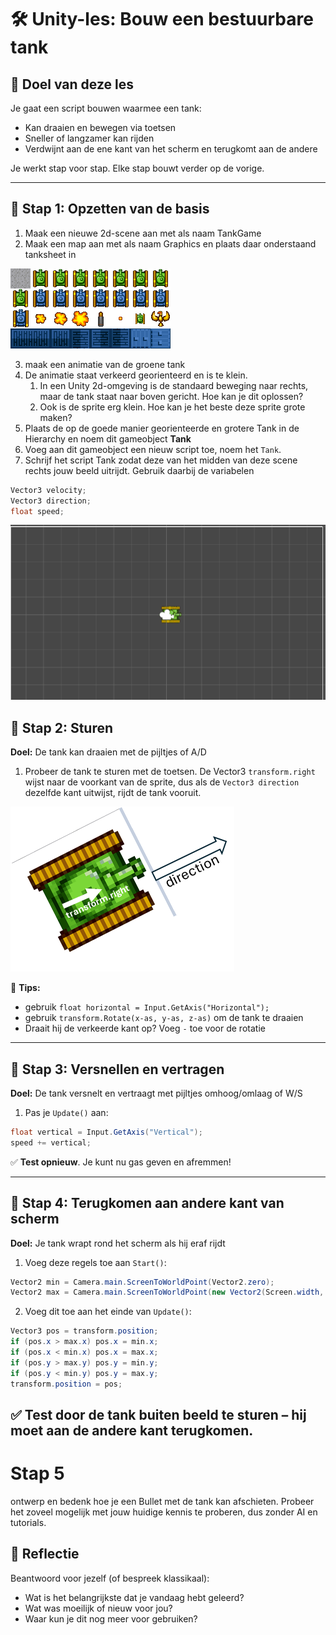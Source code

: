 # 🛠️ Unity-les: Bouw een bestuurbare tank

## 🎯 Doel van deze les
Je gaat een script bouwen waarmee een tank:
- Kan draaien en bewegen via toetsen
- Sneller of langzamer kan rijden
- Verdwijnt aan de ene kant van het scherm en terugkomt aan de andere

Je werkt stap voor stap. Elke stap bouwt verder op de vorige.

---

## 🔹 Stap 1: Opzetten van de basis
1. Maak een nieuwe 2d-scene aan met als naam TankGame
2. Maak een map aan met als naam Graphics en plaats daar onderstaand tanksheet in

<img src="images/tanksheet.png">

3. maak een animatie van de groene tank
4. De animatie staat verkeerd georienteerd en is te klein. 
   1. In een Unity 2d-omgeving is de standaard beweging naar rechts, maar de tank staat naar boven gericht. Hoe kan je dit oplossen?
   2. Ook is de sprite erg klein. Hoe kan je het beste deze sprite grote maken?
5. Plaats de op de goede manier georienteerde en grotere Tank in de Hierarchy en noem dit gameobject **Tank**
6. Voeg aan dit gameobject een nieuw script toe, noem het `Tank`.
7. Schrijf het script Tank zodat deze van het midden van deze scene rechts jouw beeld uitrijdt. Gebruik daarbij de variabelen
```` csharp
Vector3 velocity;
Vector3 direction;
float speed;
````

<img src="images/GoRight.gif">


## 🔹 Stap 2: Sturen
**Doel:** De tank kan draaien met de pijltjes of A/D

1. Probeer de tank te sturen met de toetsen. De Vector3 `transform.right` wijst naar de voorkant van de sprite, dus als de `Vector3 direction` dezelfde kant uitwijst, rijdt de tank vooruit.

<img src="images/transform_forward.png">



📌 **Tips:** 
- gebruik ```` float horizontal = Input.GetAxis("Horizontal"); ````
- gebruik ```` transform.Rotate(x-as, y-as, z-as) ```` om de tank te draaien
- Draait hij de verkeerde kant op? Voeg `-` toe voor de rotatie

---

## 🔹 Stap 3: Versnellen en vertragen
**Doel:** De tank versnelt en vertraagt met pijltjes omhoog/omlaag of W/S

1. Pas je `Update()` aan:

```csharp
float vertical = Input.GetAxis("Vertical");
speed += vertical;
```


✅ **Test opnieuw**. Je kunt nu gas geven en afremmen!

---

## 🔹 Stap 4: Terugkomen aan andere kant van scherm
**Doel:** Je tank wrapt rond het scherm als hij eraf rijdt

1. Voeg deze regels toe aan `Start()`:
```csharp
Vector2 min = Camera.main.ScreenToWorldPoint(Vector2.zero);
Vector2 max = Camera.main.ScreenToWorldPoint(new Vector2(Screen.width, Screen.height));
```

2. Voeg dit toe aan het einde van `Update()`:

```csharp
Vector3 pos = transform.position;
if (pos.x > max.x) pos.x = min.x;
if (pos.x < min.x) pos.x = max.x;
if (pos.y > max.y) pos.y = min.y;
if (pos.y < min.y) pos.y = max.y;
transform.position = pos;
```

✅ **Test** door de tank buiten beeld te sturen – hij moet aan de andere kant terugkomen.
---

# Stap 5
ontwerp en bedenk hoe je een Bullet met de tank kan afschieten. Probeer het zoveel mogelijk met jouw huidige kennis te proberen, dus zonder AI en tutorials.

## 📢 Reflectie
Beantwoord voor jezelf (of bespreek klassikaal):
- Wat is het belangrijkste dat je vandaag hebt geleerd?
- Wat was moeilijk of nieuw voor jou?
- Waar kun je dit nog meer voor gebruiken?
